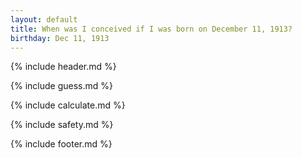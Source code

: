 ```yaml
---
layout: default
title: When was I conceived if I was born on December 11, 1913?
birthday: Dec 11, 1913
---
```


{% include header.md %}

{% include guess.md %}

{% include calculate.md %}

{% include safety.md %}

{% include footer.md %}



